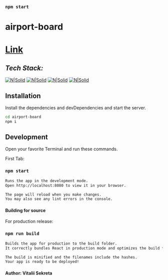 

### `npm start`

# airport-board

# [Link](https://steady-moonbeam-bdba1c.netlify.app/)
## _Tech Stack:_

[![N|Solid](https://img.shields.io/badge/SASS-hotpink.svg?style=for-the-badge&logo=SASS&logoColor=white)](https://sass-lang.com/)   [![N|Solid](https://img.shields.io/badge/react-%2320232a.svg?style=for-the-badge&logo=react&logoColor=%2361DAFB)](https://reactjs.org/) [![N|Solid](https://img.shields.io/badge/webpack-%238DD6F9.svg?style=for-the-badge&logo=webpack&logoColor=black)](https://webpack.js.org/) [![N|Solid](https://img.shields.io/badge/Redux-593D88?style=for-the-badge&logo=redux&logoColor=white)](https://redux.js.org/) 


## Installation


Install the dependencies and devDependencies and start the server.

```sh
cd airport-board
npm i
```



## Development
Open your favorite Terminal and run these commands.

First Tab:

### `npm start`
```sh
Runs the app in the development mode.
Open http://localhost:8080 to view it in your browser.

The page will reload when you make changes.
You may also see any lint errors in the console.
```


#### Building for source

For production release:

### `npm run build`
```sh
Builds the app for production to the build folder.
It correctly bundles React in production mode and optimizes the build for the best performance.

The build is minified and the filenames include the hashes.
Your app is ready to be deployed!
```

#### Author: Vitalii Sekreta
